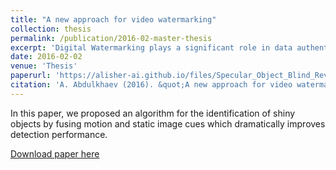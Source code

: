 ```yaml
---
title: "A new approach for video watermarking"
collection: thesis
permalink: /publication/2016-02-master-thesis
excerpt: 'Digital Watermarking plays a significant role in data authentication and proof of ownership. In this study, a novel approach for Video Watermarking is proposed, in which the Genetic Algorithm is used to optimize the parameters of digital video watermarking scheme. One of the most straightforward watermarking method is LSB (Least Signifiant Bit) in which watermark is embedded into least significant bit of host media. Our work is based on LSB watermarking method. Although, standard LSB watermarking is good choice for data embedding, it is not robust against bit-deletion, gaussian, median filtering attacks. We use genetic algorithm to select the most optimum bit plane during the embedding process and the watermark is embedded into optimum (6th,7th or 8th) bit of host video frames, to overcome above mentioned attacks' degradations. Decision is done with respect to Peak Signal Noise Ratio (PSNR) of watermarked frame and Normalized Cross Correlation (NCC) values of the original and extracted watermark. Experiments are performed for various watermarks, host video, and a set of Genetic Algorithm parameters, such as population size, number of iteration, tournament range. Results suggest that modified LSB watermarking scheme is more robust to bit-plane deletion, gaussian, median filtering and other similar attacks.'
date: 2016-02-02
venue: 'Thesis'
paperurl: 'https://alisher-ai.github.io/files/Specular_Object_Blind_Review.pdf'
citation: 'A. Abdulkhaev (2016). &quot;A new approach for video watermarking&quot; <i>Journal 1</i>. 1(2).'
---
```

In this paper, we proposed an algorithm for the identification of shiny objects by fusing motion and static image cues which dramatically improves detection performance.

[Download paper here](https://alisher-ai.github.io/files/Specular_Object_Blind_Review.pdf)
